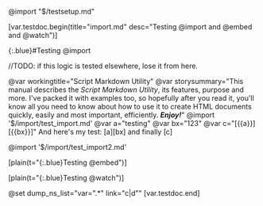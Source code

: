 @import "$/testsetup.md"

[var.testdoc.begin(title="import.md" desc="Testing @import and @embed and @watch")]

{:.blue}#Testing @import

//TODO: if this logic is tested elsewhere, lose it from here.

@var workingtitle="Script&#32;Markdown&#32;Utility"
@var storysummary="This manual describes the *Script Markdown Utility*, its features, purpose and more. I've packed it with examples too, so hopefully after you read it, you'll know all you need to know about how to use it to create HTML documents quickly, easily and most important, efficiently. ***Enjoy!***"
@import '$/import/test_import.md'
@var a="testing"
@var bx="123"
@var c="[{{a}}][{{bx}}]"
And here's my test: [a][bx] and finally [c]

@import '$/import/test_import2.md'


[plain(t="{:.blue}Testing @embed")]

[plain(t="{:.blue}Testing @watch")]


@set dump_ns_list="var=\".*\" link=\"c|d\""
[var.testdoc.end]
